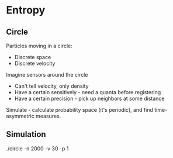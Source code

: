 # Entropy

## Circle

Particles moving in a circle:

- Discrete space
- Discrete velocity

Imagine sensors around the circle

- Can't tell velocity, only density
- Have a certain sensitively - need a quanta before registering
- Have a certain precision - pick up neighbors at some distance

Simulate - calculate probability space (it's periodic), and find time-asymmetric measures.

## Simulation

./circle -n 2000 -v 30 -p 1
